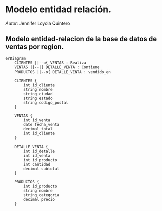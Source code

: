 # Modelo entidad relación.  
_Autor:_ Jennifer Loyola Quintero

## Modelo entidad-relacion de la base de datos de ventas por region.
```mermaid
erDiagram
    CLIENTES ||--o{ VENTAS : Realiza
    VENTAS ||--|{ DETALLE_VENTA : Contiene
    PRODUCTOS ||--o{ DETALLE_VENTA : vendido_en

    CLIENTES {
        int id_cliente 
        string nombre
        string ciudad
        string estado
        string codigo_postal
    }

    VENTAS {
        int id_venta 
        date fecha_venta
        decimal total
        int id_cliente 
    }

    DETALLE_VENTA {
        int id_detalle 
        int id_venta 
        int id_producto 
        int cantidad
        decimal subtotal
    }

    PRODUCTOS {
        int id_producto 
        string nombre
        string categoria
        decimal precio
    }
````